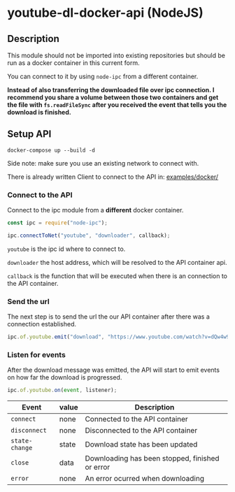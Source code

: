 # youtube-dl-docker-api (NodeJS)

## Description

This module should not be imported into existing repositories but should be run as a docker container in this current form.

You can connect to it by using `node-ipc` from a different container.

**Instead of also transferring the downloaded file over ipc connection. I recommend you share a volume between those two containers and get the file with `fs.readFileSync` after you received the event that tells you the download is finished.** 

## Setup API

`docker-compose up --build -d`

Side note: make sure you use an existing network to connect with.

There is already written Client to connect to the API in:
[examples/docker/](https://github.com/jorenvandeweyer/youtube-dl-docker-api/tree/master/examples/docker)

### Connect to the API

Connect to the ipc module from a **different** docker container.

```javascript
const ipc = require("node-ipc");

ipc.connectToNet("youtube", "downloader", callback);
```

`youtube` is the ipc id where to connect to.

`downloader` the host address, which will be resolved to the API container api.

`callback` is the function that will be executed when there is an connection to the API container.

### Send the url

The next step is to send the url the our API container after there was a connection established.

```javascript
ipc.of.youtube.emit("download", "https://www.youtube.com/watch?v=dQw4w9WgXcQ");
```

### Listen for events

After the download message was emitted, the API will start to emit events on how far the download is progressed.

```javascript
ipc.of.youtube.on(event, listener);
```

| Event          | value | Description                                     |
| -------------- | ----- | ----------------------------------------------- |
| `connect`      | none  | Connected to the API container                  |
| `disconnect`   | none  | Disconnected to the API container               |
| `state-change` | state | Download state has been updated                 |
| `close`        | data  | Downloading has been stopped, finished or error |
| `error`        | none  | An error ocurred when downloading               |

